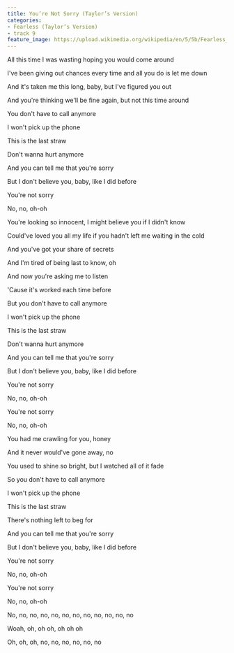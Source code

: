 ```yaml
---
title: You’re Not Sorry (Taylor’s Version)
categories:
- Fearless (Taylor’s Version)
- track 9
feature_image: https://upload.wikimedia.org/wikipedia/en/5/5b/Fearless_%28Taylor%27s_Version%29_%282021_album_cover%29_by_Taylor_Swift.png
--- 
```

All this time I was wasting hoping you would come around

I've been giving out chances every time and all you do is let me down

And it's taken me this long, baby, but I've figured you out

And you're thinking we'll be fine again, but not this time around

You don't have to call anymore

I won't pick up the phone

This is the last straw

Don't wanna hurt anymore

And you can tell me that you're sorry

But I don't believe you, baby, like I did before

You're not sorry

No, no, oh-oh

You're looking so innocent, I might believe you if I didn't know

Could've loved you all my life if you hadn't lеft me waiting in the cold

And you've got your sharе of secrets

And I'm tired of being last to know, oh

And now you're asking me to listen

'Cause it's worked each time before

But you don't have to call anymore

I won't pick up the phone

This is the last straw

Don't wanna hurt anymore

And you can tell me that you're sorry

But I don't believe you, baby, like I did before

You're not sorry

No, no, oh-oh

You're not sorry

No, no, oh-oh

You had me crawling for you, honey

And it never would've gone away, no

You used to shine so bright, but I watched all of it fade

So you don't have to call anymore

I won't pick up the phone

This is the last straw

There's nothing left to beg for

And you can tell me that you're sorry

But I don't believe you, baby, like I did before

You're not sorry

No, no, oh-oh

You're not sorry

No, no, oh-oh

No, no, no, no, no, no, no, no, no, no, no, no

Woah, oh, oh oh, oh oh oh

Oh, oh, oh, no, no, no, no, no, no